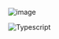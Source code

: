 ![image](https://user-images.githubusercontent.com/33054342/214097799-f6e1ca1f-054a-4fee-ba4e-bdde0f7f5e38.png)


![Typescript](https://img.shields.io/badge/-TypeScript-007acc?logo=typescript&logoColor=white&style=for-the-badge)
